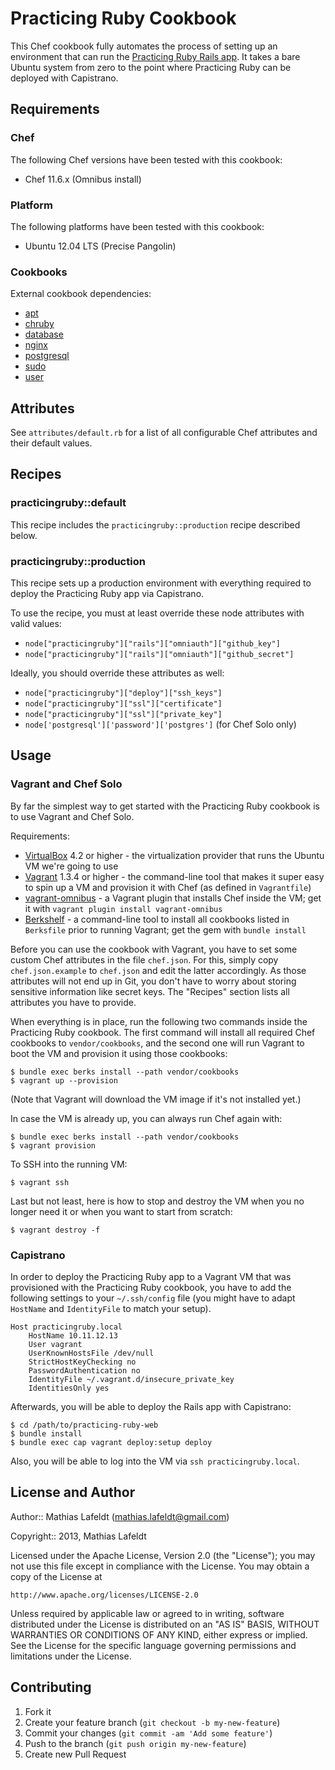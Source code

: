 Practicing Ruby Cookbook
========================

This Chef cookbook fully automates the process of setting up an environment that
can run the [Practicing Ruby Rails app][practicingruby-web]. It takes a bare
Ubuntu system from zero to the point where Practicing Ruby can be deployed with
Capistrano.

Requirements
------------

### Chef

The following Chef versions have been tested with this cookbook:

* Chef 11.6.x (Omnibus install)

### Platform

The following platforms have been tested with this cookbook:

* Ubuntu 12.04 LTS (Precise Pangolin)

### Cookbooks

External cookbook dependencies:

* [apt](https://github.com/opscode-cookbooks/apt)
* [chruby](https://github.com/Atalanta/chef-chruby)
* [database](https://github.com/opscode-cookbooks/database)
* [nginx](https://github.com/opscode-cookbooks/nginx)
* [postgresql](https://github.com/opscode-cookbooks/postgresql)
* [sudo](https://github.com/opscode-cookbooks/sudo)
* [user](https://github.com/fnichol/chef-user)

Attributes
----------

See `attributes/default.rb` for a list of all configurable Chef attributes and
their default values.

Recipes
-------

### practicingruby::default

This recipe includes the `practicingruby::production` recipe described below.

### practicingruby::production

This recipe sets up a production environment with everything required to deploy
the Practicing Ruby app via Capistrano.

To use the recipe, you must at least override these node attributes with valid
values:

* `node["practicingruby"]["rails"]["omniauth"]["github_key"]`
* `node["practicingruby"]["rails"]["omniauth"]["github_secret"]`

Ideally, you should override these attributes as well:

* `node["practicingruby"]["deploy"]["ssh_keys"]`
* `node["practicingruby"]["ssl"]["certificate"]`
* `node["practicingruby"]["ssl"]["private_key"]`
* `node['postgresql']['password']['postgres']` (for Chef Solo only)

Usage
-----

### Vagrant and Chef Solo

By far the simplest way to get started with the Practicing Ruby cookbook is to
use Vagrant and Chef Solo.

Requirements:

* [VirtualBox] 4.2 or higher - the virtualization provider that runs the Ubuntu
  VM we're going to use
* [Vagrant] 1.3.4 or higher - the command-line tool that makes it super easy to
  spin up a VM and provision it with Chef (as defined in `Vagrantfile`)
* [vagrant-omnibus] - a Vagrant plugin that installs Chef inside the VM; get it
  with `vagrant plugin install vagrant-omnibus`
* [Berkshelf] - a command-line tool to install all cookbooks listed in
  `Berksfile` prior to running Vagrant; get the gem with `bundle install`

Before you can use the cookbook with Vagrant, you have to set some custom Chef
attributes in the file `chef.json`. For this, simply copy `chef.json.example` to
`chef.json` and edit the latter accordingly. As those attributes will not end up
in Git, you don't have to worry about storing sensitive information like secret
keys. The "Recipes" section lists all attributes you have to provide.

When everything is in place, run the following two commands inside the
Practicing Ruby cookbook. The first command will install all required Chef
cookbooks to `vendor/cookbooks`, and the second one will run Vagrant to boot the
VM and provision it using those cookbooks:

    $ bundle exec berks install --path vendor/cookbooks
    $ vagrant up --provision

(Note that Vagrant will download the VM image if it's not installed yet.)

In case the VM is already up, you can always run Chef again with:

    $ bundle exec berks install --path vendor/cookbooks
    $ vagrant provision

To SSH into the running VM:

    $ vagrant ssh

Last but not least, here is how to stop and destroy the VM when you no longer
need it or when you want to start from scratch:

    $ vagrant destroy -f

### Capistrano

In order to deploy the Practicing Ruby app to a Vagrant VM that was provisioned
with the Practicing Ruby cookbook, you have to add the following settings to
your `~/.ssh/config` file (you might have to adapt `HostName` and `IdentityFile`
to match your setup).

```
Host practicingruby.local
    HostName 10.11.12.13
    User vagrant
    UserKnownHostsFile /dev/null
    StrictHostKeyChecking no
    PasswordAuthentication no
    IdentityFile ~/.vagrant.d/insecure_private_key
    IdentitiesOnly yes
```

Afterwards, you will be able to deploy the Rails app with Capistrano:

    $ cd /path/to/practicing-ruby-web
    $ bundle install
    $ bundle exec cap vagrant deploy:setup deploy

Also, you will be able to log into the VM via `ssh practicingruby.local`.

License and Author
------------------

Author:: Mathias Lafeldt (<mathias.lafeldt@gmail.com>)

Copyright:: 2013, Mathias Lafeldt

Licensed under the Apache License, Version 2.0 (the "License");
you may not use this file except in compliance with the License.
You may obtain a copy of the License at

    http://www.apache.org/licenses/LICENSE-2.0

Unless required by applicable law or agreed to in writing, software
distributed under the License is distributed on an "AS IS" BASIS,
WITHOUT WARRANTIES OR CONDITIONS OF ANY KIND, either express or implied.
See the License for the specific language governing permissions and
limitations under the License.

Contributing
------------

1. Fork it
2. Create your feature branch (`git checkout -b my-new-feature`)
3. Commit your changes (`git commit -am 'Add some feature'`)
4. Push to the branch (`git push origin my-new-feature`)
5. Create new Pull Request


[Berkshelf]: http://berkshelf.com/
[Vagrant]: http://vagrantup.com
[VirtualBox]: https://www.virtualbox.org/
[practicingruby-web]: https://github.com/elm-city-craftworks/practicing-ruby-web
[vagrant-omnibus]: https://github.com/schisamo/vagrant-omnibus
